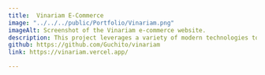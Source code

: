 ```yaml
---
title:  Vinariam E-Commerce
image: "../../../public/Portfolio/Vinariam.png"
imageAlt: Screenshot of the Vinariam e-commerce website.
description: This project leverages a variety of modern technologies to deliver a comprehensive e-commerce solution.
github: https://github.com/Guchito/vinariam
link: https://vinariam.vercel.app/

---
```

